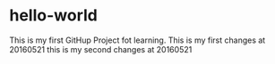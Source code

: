 # hello-world
This is my first GitHup Project fot learning.
This is my first changes at 20160521
this is my second changes at 20160521
